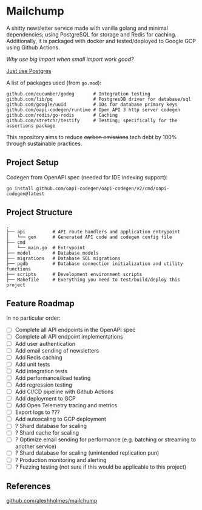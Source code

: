 # Mailchump

A shitty newsletter service made with vanilla golang and minimal dependencies;
using PostgreSQL for storage and Redis for caching. Additionally, it is packaged
with docker and tested/deployed to Google GCP using Github Actions.

_Why use big import when small import work good?_

[Just use Postgres](https://mccue.dev/pages/8-16-24-just-use-postgres)

A list of packages used (from `go.mod`):
```text
github.com/cucumber/godog       # Integration testing
github.com/lib/pq               # PostgresDB driver for database/sql
github.com/google/uuid          # IDs for database primary keys
github.com/oapi-codegen/runtime # Open API 3 http server codegen
github.com/redis/go-redis       # Caching
github.com/stretchr/testify     # Testing; specifically for the assertions package
```

This repository aims to reduce ~~carbon emissions~~ tech debt by 100% through sustainable practices.

## Project Setup
Codegen from OpenAPI spec (needed for IDE indexing support):
```
go install github.com/oapi-codegen/oapi-codegen/v2/cmd/oapi-codegen@latest
```

## Project Structure
```
.
├── api          # API route handlers and application entrypoint
│   └── gen      # Generated API code and codegen config file
├── cmd
│   └── main.go  # Entrypoint
├── model        # Database models
├── migrations   # Database SQL migrations
├── pgdb         # Database connection initialization and utility functions
├── scripts      # Development environment scripts
├── Makefile     # Everything you need to test/build/deploy this project
```

## Feature Roadmap
In no particular order:
- [ ] Complete all API endpoints in the OpenAPI spec
- [ ] Complete all API endpoint implementations
- [ ] Add user authentication
- [ ] Add email sending of newsletters
- [ ] Add Redis caching
- [ ] Add unit tests
- [ ] Add integration tests
- [ ] Add performance/load testing
- [ ] Add regression testing
- [ ] Add CI/CD pipeline with Github Actions
- [ ] Add deployment to GCP
- [ ] Add Open Telemetry tracing and metrics
- [ ] Export logs to ???
- [ ] Add autoscaling to GCP deployment
- [ ] ? Shard database for scaling
- [ ] ? Shard cache for scaling
- [ ] ? Optimize email sending for performance (e.g. batching or streaming to another service)
- [ ] ? Shard database for scaling (unintended replication pun)
- [ ] ? Production monitoring and alerting
- [ ] ? Fuzzing testing (not sure if this would be applicable to this project)

## References
[github.com/alexhholmes/mailchump](https://github.com/alexhholmes/mailchump/blob/main/README.md)
